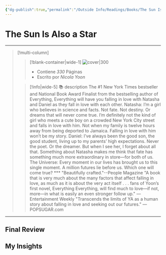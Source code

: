 ```yaml
---
{"dg-publish":true,"permalink":"/Outside Info/Readings/Books/The Sun Is Also a Star/","title":"The Sun Is Also a Star","updated":"2023-11-20T19:35:20.789-05:00"}
---
```



# The Sun Is Also a Star
- - -
> [!multi-column]
> 
> > [!blank-container|wide-1]
> >  ![cover|300](http://books.google.com/books/content?id=cVDgCwAAQBAJ&printsec=frontcover&img=1&zoom=1&edge=curl&source=gbs_api)
> >- Contiene *330* Páginas
> >- Escrito por *Nicola Yoon*
> 
> > [!info|wide-5] 📚 description
> > The #1 New York Times bestseller and National Book Award Finalist from the bestselling author of Everything, Everything will have you falling in love with Natasha and Daniel as they fall in love with each other. Natasha: I’m a girl who believes in science and facts. Not fate. Not destiny. Or dreams that will never come true. I’m definitely not the kind of girl who meets a cute boy on a crowded New York City street and falls in love with him. Not when my family is twelve hours away from being deported to Jamaica. Falling in love with him won’t be my story. Daniel: I’ve always been the good son, the good student, living up to my parents’ high expectations. Never the poet. Or the dreamer. But when I see her, I forget about all that. Something about Natasha makes me think that fate has something much more extraordinary in store—for both of us. The Universe: Every moment in our lives has brought us to this single moment. A million futures lie before us. Which one will come true? *** "Beautifully crafted."--People Magazine "A book that is very much about the many factors that affect falling in love, as much as it is about the very act itself . . . fans of Yoon’s first novel, Everything Everything, will find much to love—if not, more—in what is easily an even stronger follow up." —Entertainment Weekly "Transcends the limits of YA as a human story about falling in love and seeking out our futures." —POPSUGAR.com
> 

- - -

## Final Review

## My Insights